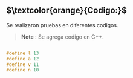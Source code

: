 ## $\textcolor{orange}{Codigo:}$

Se realizaron pruebas en diferentes codigos.

> __Note__ : Se agrega codigo en C++.

```c++

#define l 13
#define a 12
#define v 11
#define n 10







```

